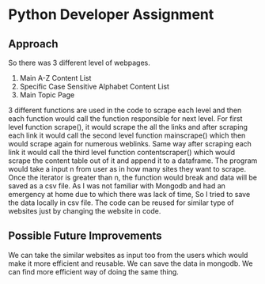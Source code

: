 # Python Developer Assignment
## Approach
So there was 3 different level of webpages.
1. Main A-Z Content List
2. Specific Case Sensitive Alphabet Content List
3. Main Topic Page

3 different functions are used in the code to scrape each level and then each function would call the function responsible for next level.
For first level function scrape(), it would scrape the all the links and after scraping each link it would call the second level function mainscrape() which then would scrape again for numerous weblinks. Same way after scraping each link it would call the third level function contentscraper() which would scrape the content table out of it and append it to a dataframe.
The program would take a input n from user as in how many sites they want to scrape. Once the iterator is greater than n, the function would break and data will be saved as a csv file.
As I was not familiar with Mongodb and had an emergency at home due to which there was lack of time, So I tried to save the data locally in csv file.
The code can be reused for similar type of websites just by changing the website in code.

## Possible Future Improvements
We can take the similar websites as input too from the users which would make it more efficient and reusable.
We can save the data in mongodb.
We can find more efficient way of doing the same thing.
